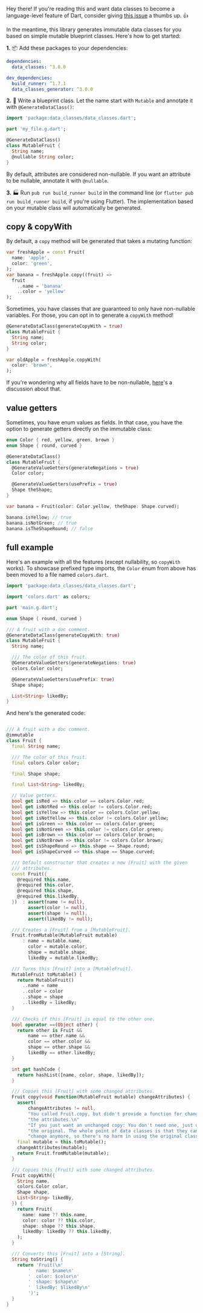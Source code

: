 Hey there!
If you're reading this and want data classes to become a language-level feature
of Dart, consider giving
[this issue](https://github.com/dart-lang/language/issues/314) a thumbs up. 👍

In the meantime, this library generates immutable data classes for you based on
simple mutable blueprint classes. Here's how to get started:

**1.** 📦 Add these packages to your dependencies:

```yaml
dependencies:
  data_classes: ^3.0.0

dev_dependencies:
  build_runner: ^1.7.1
  data_classes_generator: ^3.0.0
```

**2.** 🧬 Write a blueprint class. Let the name start with `Mutable` and
annotate it with `@GenerateDataClass()`:

```dart
import 'package:data_classes/data_classes.dart';

part 'my_file.g.dart';

@GenerateDataClass()
class MutableFruit {
  String name;
  @nullable String color;
}
```

By default, attributes are considered non-nullable. If you want an attribute to
be nullable, annotate it with `@nullable`.

**3.** 🏭 Run `pub run build_runner build` in the command line (or
`flutter pub run build_runner build`, if you're using Flutter). The
implementation based on your mutable class will automatically be generated.

## copy & copyWith

By default, a `copy` method will be generated that takes a mutating function:

```dart
var freshApple = const Fruit(
  name: 'apple',
  color: 'green',
);
var banana = freshApple.copy((fruit) =>
  fruit
    ..name = 'banana'
    ..color = 'yellow'
);
```

Sometimes, you have classes that are guaranteed to only have non-nullable variables. For those, you can opt in to generate a `copyWith` method!

```dart
@GenerateDataClass(generateCopyWith = true)
class MutableFruit {
  String name;
  String color;
}

var oldApple = freshApple.copyWith(
  color: 'brown',
);
```

If you're wondering why all fields have to be non-nullable, [here](https://github.com/marcelgarus/data_classes/issues/3)'s a discussion about that.

## value getters

Sometimes, you have enum values as fields. In that case, you have the option to generate getters directly on the immutable class:

```dart
enum Color { red, yellow, green, brown }
enum Shape { round, curved }

@GenerateDataClass()
class MutableFruit {
  @GenerateValueGetters(generateNegations = true)
  Color color;

  @GenerateValueGetters(usePrefix = true)
  Shape theShape;
}

var banana = Fruit(color: Color.yellow, theShape: Shape.curved);

banana.isYellow; // true
banana.isNotGreen; // true
banana.isTheShapeRound; // false
```

## full example

Here's an example with all the features (except nullability, so `copyWith` works). To showcase prefixed type imports, the `Color` enum from above has been moved to a file named `colors.dart`.

```dart
import 'package:data_classes/data_classes.dart';

import 'colors.dart' as colors;

part 'main.g.dart';

enum Shape { round, curved }

/// A fruit with a doc comment.
@GenerateDataClass(generateCopyWith: true)
class MutableFruit {
  String name;

  /// The color of this fruit.
  @GenerateValueGetters(generateNegations: true)
  colors.Color color;

  @GenerateValueGetters(usePrefix: true)
  Shape shape;

  List<String> likedBy;
}
```

And here's the generated code:

```dart

/// A fruit with a doc comment.
@immutable
class Fruit {
  final String name;

  /// The color of this fruit.
  final colors.Color color;

  final Shape shape;

  final List<String> likedBy;

  // Value getters.
  bool get isRed => this.color == colors.Color.red;
  bool get isNotRed => this.color != colors.Color.red;
  bool get isYellow => this.color == colors.Color.yellow;
  bool get isNotYellow => this.color != colors.Color.yellow;
  bool get isGreen => this.color == colors.Color.green;
  bool get isNotGreen => this.color != colors.Color.green;
  bool get isBrown => this.color == colors.Color.brown;
  bool get isNotBrown => this.color != colors.Color.brown;
  bool get isShapeRound => this.shape == Shape.round;
  bool get isShapeCurved => this.shape == Shape.curved;

  /// Default constructor that creates a new [Fruit] with the given
  /// attributes.
  const Fruit({
    @required this.name,
    @required this.color,
    @required this.shape,
    @required this.likedBy,
  })  : assert(name != null),
        assert(color != null),
        assert(shape != null),
        assert(likedBy != null);

  /// Creates a [Fruit] from a [MutableFruit].
  Fruit.fromMutable(MutableFruit mutable)
      : name = mutable.name,
        color = mutable.color,
        shape = mutable.shape,
        likedBy = mutable.likedBy;

  /// Turns this [Fruit] into a [MutableFruit].
  MutableFruit toMutable() {
    return MutableFruit()
      ..name = name
      ..color = color
      ..shape = shape
      ..likedBy = likedBy;
  }

  /// Checks if this [Fruit] is equal to the other one.
  bool operator ==(Object other) {
    return other is Fruit &&
        name == other.name &&
        color == other.color &&
        shape == other.shape &&
        likedBy == other.likedBy;
  }

  int get hashCode {
    return hashList([name, color, shape, likedBy]);
  }

  /// Copies this [Fruit] with some changed attributes.
  Fruit copy(void Function(MutableFruit mutable) changeAttributes) {
    assert(
        changeAttributes != null,
        "You called Fruit.copy, but didn't provide a function for changing "
        "the attributes.\n"
        "If you just want an unchanged copy: You don't need one, just use "
        "the original. The whole point of data classes is that they can't "
        "change anymore, so there's no harm in using the original class.");
    final mutable = this.toMutable();
    changeAttributes(mutable);
    return Fruit.fromMutable(mutable);
  }

  /// Copies this [Fruit] with some changed attributes.
  Fruit copyWith({
    String name,
    colors.Color color,
    Shape shape,
    List<String> likedBy,
  }) {
    return Fruit(
      name: name ?? this.name,
      color: color ?? this.color,
      shape: shape ?? this.shape,
      likedBy: likedBy ?? this.likedBy,
    );
  }

  /// Converts this [Fruit] into a [String].
  String toString() {
    return 'Fruit(\n'
        '  name: $name\n'
        '  color: $color\n'
        '  shape: $shape\n'
        '  likedBy: $likedBy\n'
        ')';
  }
}
```
